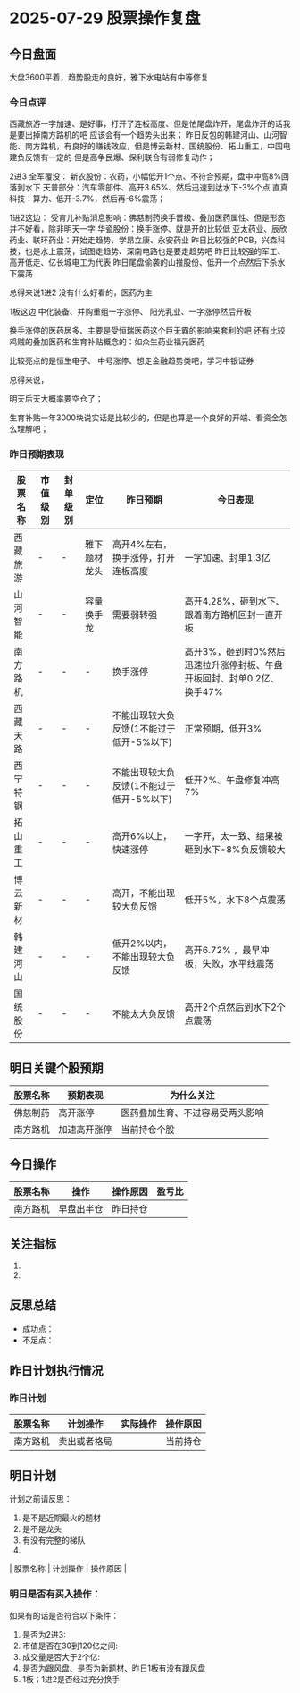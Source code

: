 # 2025-07-29 股票操作复盘

## 今日盘面
大盘3600平着，趋势股走的良好，雅下水电站有中等修复
### 今日点评
西藏旅游一字加速、是好事，打开了连板高度、但是怕尾盘炸开，尾盘炸开的话我是要出掉南方路机的吧
应该会有一个趋势头出来；
昨日反包的韩建河山、山河智能、南方路机，有良好的赚钱效应，但是博云新材、国统股份、拓山重工，中国电建负反馈有一定的
但是高争民爆、保利联合有弱修复动作；

2进3 全军覆没：
新农股份：农药，小幅低开1个点、不符合预期，盘中冲高8%回落到水下
天普部分：汽车零部件、高开3.65%、然后迅速到达水下-3%个点
直真科技：算力、低开-3.7%，然后再-6%震荡；

1进2这边：
受育儿补贴消息影响：佛慈制药换手晋级、叠加医药属性、但是形态并不好看，除非明天一字
华瓷股份：换手涨停、就是开的比较低
亚太药业、辰欣药业、联环药业：开始走趋势、学昂立康、永安药业
昨日比较强的PCB，兴森科技，也是水上震荡，试图走趋势、深南电路也是要走趋势吧
昨日比较强的军工、高开低走、亿长城电工为代表
昨日尾盘偷袭的山推股份、低开一个点然后下杀水下震荡

总得来说1进2 没有什么好看的，医药为主

1板这边
中化装备、并购重组一字涨停、
阳光乳业、一字涨停然后开板

换手涨停的医药居多、主要是受恒瑞医药这个巨无霸的影响来套利的吧
还有比较鸡贼的叠加医药和生育补贴概念的：如众生药业福元医药

比较亮点的是恒生电子、 中号涨停、想走金融趋势类吧，学习中银证券

总得来说，

明天后天大概率要空仓了；

生育补贴一年3000块说实话是比较少的，但是也算是一个良好的开端、看资金怎么理解吧；

### 昨日预期表现

| 股票名称 | 市值级别 | 封单级别 | 定位 | 昨日预期 | 今日表现 |
|---------|----------|----------|------|----------|----------|
| 西藏旅游 | - | - | 雅下题材龙头 | 高开4%左右，换手涨停，打开连板高度 | 一字加速、封单1.3亿 |
| 山河智能 | - | - | 容量换手龙 | 需要弱转强 | 高开4.28%，砸到水下、跟着南方路机回封一直开板 |
| 南方路机 | - | - | - | 换手涨停 | 高开3%，砸到时0%然后迅速拉升涨停封板、午盘开板回封、封单0.2亿、换手47% |
| 西藏天路 | - | - | - | 不能出现较大负反馈(1不能过于低开-5%以下) | 正常预期，低开3% |
| 西宁特钢 | - | - | - | 不能出现较大负反馈(1不能过于低开-5%以下) | 低开2%、午盘修复冲高7% |
| 拓山重工 | - | - | - | 高开6%以上，快速涨停 | 一字开，太一致、结果被砸到水下-8%负反馈较大 |
| 博云新材 | - | - | - | 高开，不能出现较大负反馈 | 低开5%，水下8个点震荡 |
| 韩建河山 | - | - | - | 低开2%以内，不能出现较大负反馈 | 高开6.72% ，最早冲板，失败，水平线震荡 |
| 国统股份 | - | - | - | 不能太大负反馈 | 高开2个点然后到水下2个点震荡 | 

## 明日关键个股预期
| 股票名称 | 预期表现 | 为什么关注 |
|---------|----------|------------|
| 佛慈制药 | 高开涨停 | 医药叠加生育、不过容易受两头影响 |
| 南方路机 | 加速高开涨停 | 当前持仓个股 |

## 今日操作

| 股票名称 | 操作 | 操作原因 | 盈亏比 |
|---------|------|----------|--------|
| 南方路机 | 早盘出半仓 | 昨日持仓 |  |

## 关注指标
1. 
2. 

## 反思总结
- 成功点：
- 不足点：

## 昨日计划执行情况
### 昨日计划

| 股票名称 | 计划操作 | 实际操作 | 操作原因 |
|---|---|---|---|
| 南方路机 | 卖出或者格局 |  | 当前持仓 |

## 明日计划
计划之前请反思：
1. 是不是近期最火的题材
2. 是不是龙头
3. 有没有完整的梯队
4. 
| 股票名称 | 计划操作 | 操作原因 |

### 明日是否有买入操作：
如果有的话是否符合以下条件：
1. 是否为2进3:
2. 市值是否在30到120亿之间:
3. 成交量是否大于2个亿:
4. 是否为跟风盘、是否为新题材、昨日1板有没有跟风盘
5. 1板；1进2是否经过充分换手
